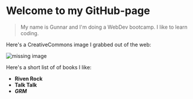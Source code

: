 # Welcome to my GitHub-page

>My name is Gunnar and I'm doing a WebDev bootcamp. I like to learn coding.

Here's a CreativeCommons image I grabbed out of the web:

![missing image](https://cdn.stocksnap.io/img-thumbs/960w/nature-landscape_Y65WP68WKD.jpg)

Here's a short list of of books I like:

- __Riven Rock__
- **Talk Talk**
- ***GRM***
